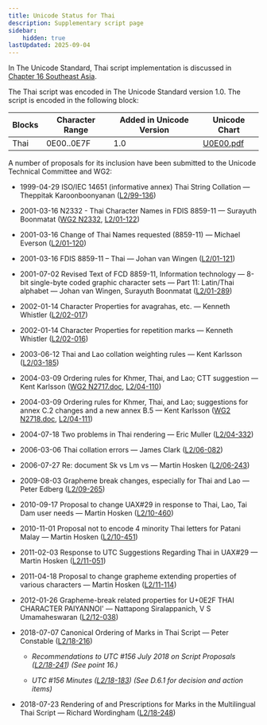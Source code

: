 ```yaml
---
title: Unicode Status for Thai
description: Supplementary script page
sidebar:
    hidden: true
lastUpdated: 2025-09-04
---
```


In The Unicode Standard, Thai script implementation is discussed in [Chapter 16 Southeast Asia](http://www.unicode.org/versions/latest/ch16.pdf).

[comment]: # (end of intro)

[comment]: # (start of blocks)

The Thai script was encoded in The Unicode Standard version 1.0. The script is encoded in the following block:

| Blocks | Character Range | Added in Unicode Version | Unicode Chart |
| ------ | --------------- | ------------------------ | ------------- |
| Thai | 0E00..0E7F | 1.0 | [U0E00.pdf](http://www.unicode.org/charts/PDF/U0E00.pdf) |

[comment]: # (end of blocks)

[comment]: # (start of chars)



[comment]: # (end of chars)

[comment]: # (start of rest)

A number of proposals for its inclusion have been submitted to the Unicode Technical Committee and WG2:

- 1999-04-29 ISO/IEC 14651 (informative annex) Thai String Collation — Theppitak Karoonboonyanan ([L2/99-136](http://www.unicode.org/L2/L1999/n668.pdf))

- 2001-03-16 N2332 - Thai Character Names in FDIS 8859-11 — Surayuth Boonmatat ([WG2 N2332](https://www.unicode.org/wg2/docs/n2332.pdf), [L2/01-122](http://www.unicode.org/cgi-bin/GetMatchingDocs.pl?L2/01-122))

- 2001-03-16 Change of Thai Names requested (8859-11) — Michael Everson ([L2/01-120](http://www.unicode.org/cgi-bin/GetMatchingDocs.pl?L2/01-120))

- 2001-03-16 FDIS 8859-11 – Thai  — Johan van Wingen ([L2/01-121](http://www.unicode.org/cgi-bin/GetMatchingDocs.pl?L2/01-121))

- 2001-07-02 Revised Text of FCD 8859-11, Information technology — 8-bit single-byte coded graphic character sets — Part 11: Latin/Thai alphabet — Johan van Wingen, Surayuth Boonmatat ([L2/01-289](http://www.unicode.org/cgi-bin/GetMatchingDocs.pl?L2/01-289))

- 2002-01-14 Character Properties for avagrahas, etc. — Kenneth Whistler ([L2/02-017](http://www.unicode.org/cgi-bin/GetMatchingDocs.pl?L2/02-017))

- 2002-01-14 Character Properties for repetition marks — Kenneth Whistler ([L2/02-016](http://www.unicode.org/cgi-bin/GetMatchingDocs.pl?L2/02-016))

- 2003-06-12 Thai and Lao collation weighting rules — Kent Karlsson ([L2/03-185](http://www.unicode.org/cgi-bin/GetMatchingDocs.pl?L2/03-185))

- 2004-03-09 Ordering rules for Khmer, Thai, and Lao; CTT suggestion — Kent Karlsson ([WG2 N2717.doc](https://www.unicode.org/wg2/docs/n2717.doc), [L2/04-110](http://www.unicode.org/cgi-bin/GetMatchingDocs.pl?L2/04-110))

- 2004-03-09 Ordering rules for Khmer, Thai, and Lao; suggestions for annex C.2 changes and a new annex B.5 — Kent Karlsson ([WG2 N2718.doc](https://www.unicode.org/wg2/docs/n2718.doc), [L2/04-111](http://www.unicode.org/cgi-bin/GetMatchingDocs.pl?L2/04-111))

- 2004-07-18 Two problems in Thai rendering — Eric Muller ([L2/04-332](http://www.unicode.org/cgi-bin/GetMatchingDocs.pl?L2/04-332))

- 2006-03-06 Thai collation errors — James Clark ([L2/06-082](http://www.unicode.org/cgi-bin/GetMatchingDocs.pl?L2/06-082))

- 2006-07-27 Re: document Sk vs Lm vs — Martin Hosken ([L2/06-243](http://www.unicode.org/cgi-bin/GetMatchingDocs.pl?L2/06-243))

- 2009-08-03 Grapheme break changes, especially for Thai and Lao — Peter Edberg ([L2/09-265](http://www.unicode.org/cgi-bin/GetMatchingDocs.pl?L2/09-265))

- 2010-09-17 Proposal to change UAX#29 in response to Thai, Lao, Tai Dam user needs — Martin Hosken ([L2/10-460](http://www.unicode.org/cgi-bin/GetMatchingDocs.pl?L2/10-460))

- 2010-11-01 Proposal not to encode 4 minority Thai letters for Patani Malay — Martin Hosken ([L2/10-451](http://www.unicode.org/cgi-bin/GetMatchingDocs.pl?L2/10-451))

- 2011-02-03 Response to UTC Suggestions Regarding Thai in UAX#29 — Martin Hosken ([L2/11-051](http://www.unicode.org/cgi-bin/GetMatchingDocs.pl?L2/11-051))

- 2011-04-18 Proposal to change grapheme extending properties of various characters — Martin Hosken ([L2/11-114](http://www.unicode.org/cgi-bin/GetMatchingDocs.pl?L2/11-114))

- 2012-01-26 Grapheme-break related properties for U+0E2F THAI CHARACTER PAIYANNOI' — Nattapong Siralappanich, V S Umamaheswaran ([L2/12-038](http://www.unicode.org/cgi-bin/GetMatchingDocs.pl?L2/12-038))

- 2018-07-07 Canonical Ordering of Marks in Thai Script — Peter Constable ([L2/18-216](http://www.unicode.org/cgi-bin/GetMatchingDocs.pl?L2/18-216))

  - _Recommendations to UTC #156 July 2018 on Script Proposals ([L2/18-241](http://www.unicode.org/L2/L2018/18241-script-ad-hoc.pdf)) (See point 16.)_

  - _UTC #156 Minutes ([L2/18-183](http://www.unicode.org/L2/L2018/18183.htm)) (See D.6.1 for decision and action items)_

- 2018-07-23 Rendering of and Prescriptions for Marks in the Multilingual Thai Script — Richard Wordingham ([L2/18-248](http://www.unicode.org/cgi-bin/GetMatchingDocs.pl?L2/18-248))
